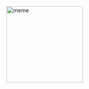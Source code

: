 <img src="https://github.com/user-attachments/assets/f8874efc-7669-4fca-91f1-b4c6053ea806" alt="meme" width="200">
